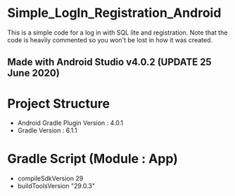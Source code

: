 # Simple_LogIn_Registration_Android
This is a simple code for a log in with SQL lite and registration. Note that the code is heavily commented so you won't be lost in how it was created.

## Made with Android Studio v4.0.2 (UPDATE 25 June 2020)

# Project Structure
- Android Gradle Plugin Version : 4.0.1
- Gradle Version : 6.1.1

# Gradle Script (Module : App)
- compileSdkVersion 29
- buildToolsVersion "29.0.3"
